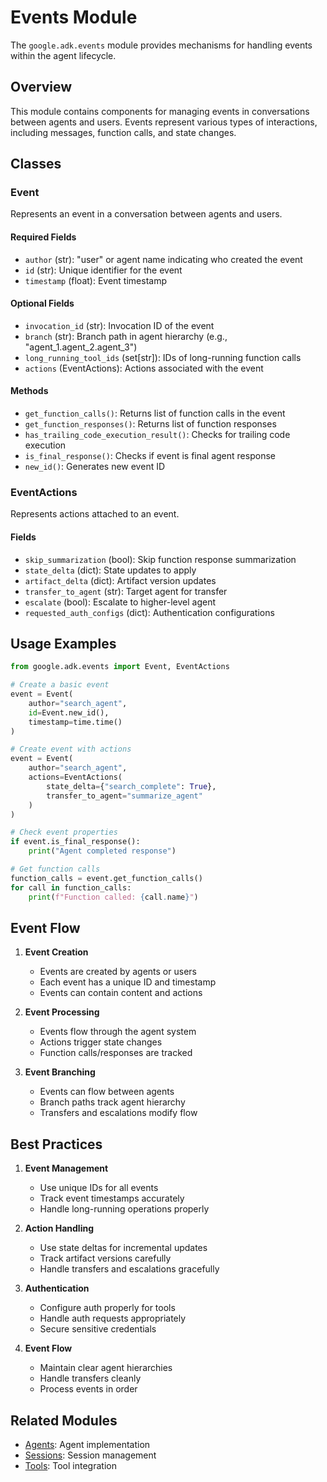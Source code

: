 # Events Module

The `google.adk.events` module provides mechanisms for handling events within the agent lifecycle.

## Overview

This module contains components for managing events in conversations between agents and users. Events represent various types of interactions, including messages, function calls, and state changes.

## Classes

### Event
Represents an event in a conversation between agents and users.

#### Required Fields
- `author` (str): "user" or agent name indicating who created the event
- `id` (str): Unique identifier for the event
- `timestamp` (float): Event timestamp

#### Optional Fields
- `invocation_id` (str): Invocation ID of the event
- `branch` (str): Branch path in agent hierarchy (e.g., "agent_1.agent_2.agent_3")
- `long_running_tool_ids` (set[str]): IDs of long-running function calls
- `actions` (EventActions): Actions associated with the event

#### Methods
- `get_function_calls()`: Returns list of function calls in the event
- `get_function_responses()`: Returns list of function responses
- `has_trailing_code_execution_result()`: Checks for trailing code execution
- `is_final_response()`: Checks if event is final agent response
- `new_id()`: Generates new event ID

### EventActions
Represents actions attached to an event.

#### Fields
- `skip_summarization` (bool): Skip function response summarization
- `state_delta` (dict): State updates to apply
- `artifact_delta` (dict): Artifact version updates
- `transfer_to_agent` (str): Target agent for transfer
- `escalate` (bool): Escalate to higher-level agent
- `requested_auth_configs` (dict): Authentication configurations

## Usage Examples

```python
from google.adk.events import Event, EventActions

# Create a basic event
event = Event(
    author="search_agent",
    id=Event.new_id(),
    timestamp=time.time()
)

# Create event with actions
event = Event(
    author="search_agent",
    actions=EventActions(
        state_delta={"search_complete": True},
        transfer_to_agent="summarize_agent"
    )
)

# Check event properties
if event.is_final_response():
    print("Agent completed response")

# Get function calls
function_calls = event.get_function_calls()
for call in function_calls:
    print(f"Function called: {call.name}")
```

## Event Flow

1. **Event Creation**
   - Events are created by agents or users
   - Each event has a unique ID and timestamp
   - Events can contain content and actions

2. **Event Processing**
   - Events flow through the agent system
   - Actions trigger state changes
   - Function calls/responses are tracked

3. **Event Branching**
   - Events can flow between agents
   - Branch paths track agent hierarchy
   - Transfers and escalations modify flow

## Best Practices

1. **Event Management**
   - Use unique IDs for all events
   - Track event timestamps accurately
   - Handle long-running operations properly

2. **Action Handling**
   - Use state deltas for incremental updates
   - Track artifact versions carefully
   - Handle transfers and escalations gracefully

3. **Authentication**
   - Configure auth properly for tools
   - Handle auth requests appropriately
   - Secure sensitive credentials

4. **Event Flow**
   - Maintain clear agent hierarchies
   - Handle transfers cleanly
   - Process events in order

## Related Modules
- [Agents](agents.md): Agent implementation
- [Sessions](sessions.md): Session management
- [Tools](tools.md): Tool integration
